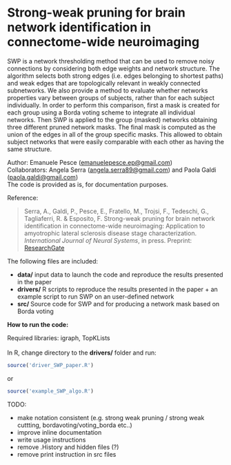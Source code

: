 # Strong-weak pruning for brain network identification in connectome-wide neuroimaging

SWP is a network thresholding method that can be used to remove noisy connections by considering both edge weights and network structure. The algorithm selects both strong edges (i.e. edges belonging to shortest paths) and weak edges that are topologically relevant in weakly connected subnetworks. We also provide a method to evaluate whether networks properties vary between groups of subjects, rather than for each subject individually. In order to perform this comparison, first a mask is created for each group using a Borda voting scheme to integrate all individual networks. Then SWP is applied to the group (masked) networks obtaining three different pruned network masks. The final mask is computed as the union of the edges in all of the group specific masks. This allowed to obtain subject networks that were easily comparable with each other as having the same structure.

Author: Emanuele Pesce (emanuelepesce.ep@gmail.com) <br/>
Collaborators: Angela Serra (angela.serra89@gmail.com) and Paola Galdi (paola.galdi@gmail.com) <br/>
The code is provided as is, for documentation purposes.  <br/>

Reference:
  > Serra, A., Galdi, P., Pesce, E., Fratello, M., Trojsi, F., Tedeschi, G., Tagliaferri, R. & Esposito, F. Strong-weak pruning for brain network identification in connectome-wide neuroimaging: Application to amyotrophic lateral sclerosis disease stage characterization. *International Journal of Neural Systems*, in press. Preprint: [ResearchGate](https://www.researchgate.net/publication/331131426_Strong-weak_pruning_for_brain_network_identification_in_connectome-wide_neuroimaging_Application_to_amyotrophic_lateral_sclerosis_disease_stage_characterization)

The following files are included:
* <b>data/</b> input data to launch the code and reproduce the results presented in the paper</br>
* <b>drivers/</b> R scripts to reproduce the results presented in the paper + an example script to run SWP on an user-defined network</br>
* <b>src/ </b> Source code for SWP and for producing a network mask based on Borda voting</br>


<b>How to run the code:</b><br/>

Required libraries: igraph, TopKLists<br/>
<br/>
In R, change directory to the <b>drivers/</b> folder and run:<br/>
```R
source('driver_SWP_paper.R')
```
or 
```R
source('example_SWP_algo.R')
```

TODO:
- make notation consistent (e.g. strong weak pruning / strong weak cuttting, bordavoting/voting_borda etc..)
- improve inline documentation
- write usage instructions
- remove .History and hidden files (?)
- remove print instruction in src files 
